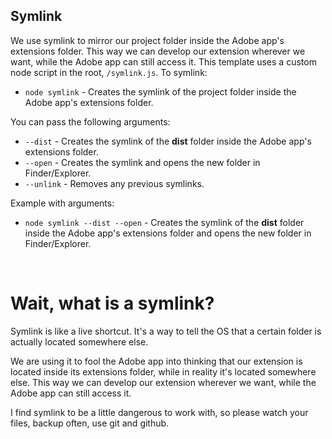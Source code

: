 ## Symlink
We use symlink to mirror our project folder inside the Adobe app's extensions folder. This way we can develop our extension wherever we want, while the Adobe app can still access it.
This template uses a custom node script in the root, `/symlink.js`.
To symlink:
* `node symlink` - Creates the symlink of the project folder inside the Adobe app's extensions folder.

You can pass the following arguments:
* `--dist` - Creates the symlink of the **dist** folder inside the Adobe app's extensions folder.
* `--open` - Creates the symlink and opens the new folder in Finder/Explorer.
* `--unlink` - Removes any previous symlinks.

Example with arguments:
* `node symlink --dist --open` - Creates the symlink of the **dist** folder inside the Adobe app's extensions folder and opens the new folder in Finder/Explorer.


<br>

# Wait, what is a symlink?
Symlink is like a live shortcut. It's a way to tell the OS that a certain folder is actually located somewhere else.

We are using it to fool the Adobe app into thinking that our extension is located inside its extensions folder, while in reality it's located somewhere else.
This way we can develop our extension wherever we want, while the Adobe app can still access it.

I find symlink to be a little dangerous to work with, so please watch your files, backup often, use git and github.